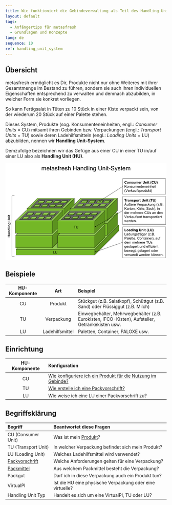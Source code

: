 ```yaml
---
title: Wie funktioniert die Gebindeverwaltung als Teil des Handling Unit Systems?
layout: default
tags:
  - Anfängertips für metasfresh
  - Grundlagen und Konzepte
lang: de
sequence: 10
ref: handling_unit_system
---
```


## Übersicht
metasfresh ermöglicht es Dir, Produkte nicht nur ohne Weiteres mit ihrer Gesamtmenge im Bestand zu führen, sondern sie auch ihren individuellen Eigenschaften entsprechend zu verwalten und demnach abzubilden, in welcher Form sie konkret vorliegen.

So kann Fertigsalat in Tüten zu 10 Stück in einer Kiste verpackt sein, von der wiederum 20 Stück auf einer Palette stehen.

Dieses System, Produkte (sog. Konsumenteneinheiten, engl.: *Consumer Units* = CU) mitsamt ihren Gebinden bzw. Verpackungen (engl.: *Transport Units* = TU) sowie deren Ladehilfsmitteln (engl.: *Loading Units* = LU) abzubilden, nennen wir **Handling Unit-System**.

Demzufolge bezeichnen wir das Gefüge aus einer CU in einer TU in/auf einer LU also als **Handling Unit (HU)**.

![Handling Unit](assets/Handling_Unit_System_DE.png)

## Beispiele

| HU-Komponente | Art | Beispiel |
| :---: | :---: | :--- |
| CU | Produkt | Stückgut (z.B. Salatkopf), Schüttgut (z.B. Sand) oder Flüssiggut (z.B. Milch) |
| TU | Verpackung | Einwegbehälter, Mehrwegbehälter (z.B. Eurokisten, IFCO-Kisten), Aufsteller, Getränkekisten usw. |
| LU | Ladehilfsmittel | Paletten, Container, PALOXE usw. |

## Einrichtung

| HU-Komponente | Konfiguration |
| :---: | :--- |
| CU | [Wie konfiguriere ich ein Produkt für die Nutzung im Gebinde?](CU-TU_Zuordnung) |
| TU | [Wie erstelle ich eine Packvorschrift?](Packvorschrift_erstellen) |
| LU | Wie weise ich eine LU einer Packvorschrift zu? |

## Begriffsklärung

| Begriff | Beantwortet diese Fragen |
| :--- | :--- |
| CU (Consumer Unit) | Was ist mein [Produkt](NeuesProdukt)? |
| TU (Transport Unit) | In welcher Verpackung befindet sich mein Produkt? |
| LU (Loading Unit) | Welches Ladehilfsmittel wird verwendet? |
| [Packvorschrift](Packvorschrift_erstellen) | Welche Anforderungen gelten für eine Verpackung? |
| [Packmittel](Packmittel_einrichten) | Aus welchem Packmittel besteht die Verpackung? |
| Packgut | Darf ich in diese Verpackung auch ein Produkt tun? |
| VirtualPI | Ist die HU eine physische Verpackung oder eine virtuelle? |
| Handling Unit Typ | Handelt es sich um eine VirtualPI, TU oder LU? |
